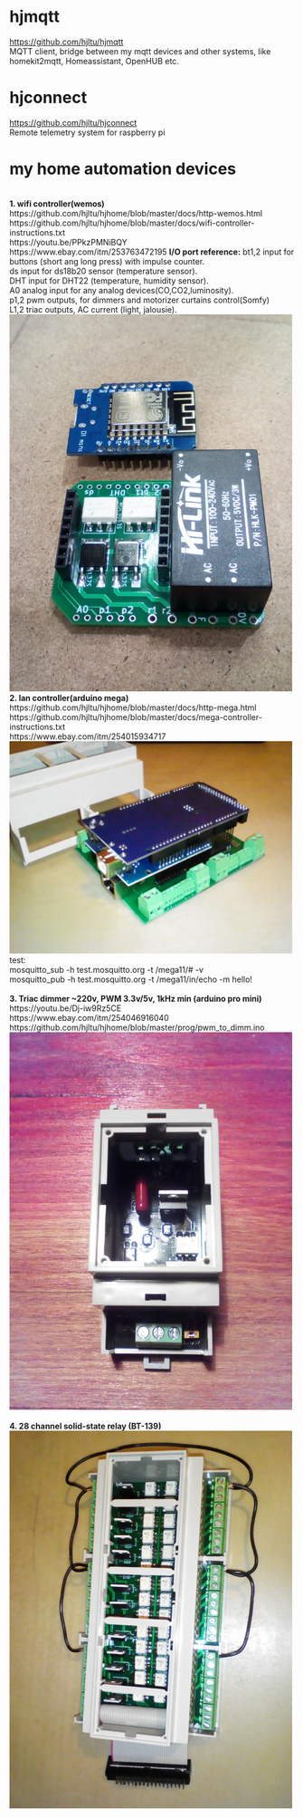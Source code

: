 # hjmqtt
https://github.com/hjltu/hjmqtt
<br> MQTT client, bridge between my mqtt devices and other systems, like homekit2mqtt, Homeassistant, OpenHUB etc.

# hjconnect
https://github.com/hjltu/hjconnect
<br> Remote telemetry system  for raspberry pi

# my home automation devices
<br>
<b>1. wifi controller(wemos)</b>
<br>https://github.com/hjltu/hjhome/blob/master/docs/http-wemos.html
<br>https://github.com/hjltu/hjhome/blob/master/docs/wifi-controller-instructions.txt
<br>https://youtu.be/PPkzPMNiBQY
<br>https://www.ebay.com/itm/253763472195
<b>I/O port reference:</b>
bt1,2   input for buttons (short ang long press) with impulse counter.
<br>ds      input for ds18b20 sensor (temperature sensor).
<br>DHT     input for DHT22 (temperature, humidity sensor).
<br>A0      analog input for any analog devices(CO,CO2,luminosity).
<br>p1,2    pwm outputs, for dimmers and motorizer curtains control(Somfy) 
<br>L1,2    triac outputs, AC current (light, jalousie).
<br><img src="img/wemos.jpg" width="500">
<br>
<b>2. lan controller(arduino mega)</b>
<br>https://github.com/hjltu/hjhome/blob/master/docs/http-mega.html
<br>https://github.com/hjltu/hjhome/blob/master/docs/mega-controller-instructions.txt
<br>https://www.ebay.com/itm/254015934717
<br><img src="img/mega.jpg" width="500">
test: 
<br>mosquitto_sub -h test.mosquitto.org -t /mega11/# -v
<br>mosquitto_pub -h test.mosquitto.org -t /mega11/in/echo -m hello!
<br>
<br><b>3. Triac dimmer ~220v, PWM 3.3v/5v, 1kHz min (arduino pro mini)</b>
<br>https://youtu.be/Dj-iw9Rz5CE
<br>https://www.ebay.com/itm/254046916040
<br>https://github.com/hjltu/hjhome/blob/master/prog/pwm_to_dimm.ino
<br><img src="img/pwm-dimmer.jpg" width="500">
<br><br>
<b>4. 28 channel solid-state relay (BT-139)</b>
<br><img src="img/28-channel.jpg" width="500">
